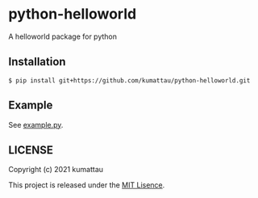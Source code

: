 # python-helloworld

A helloworld package for python


## Installation


```shell
$ pip install git+https://github.com/kumattau/python-helloworld.git
```


## Example

See [example.py](example.py).


## LICENSE

Copyright (c) 2021 kumattau

This project is released under the [MIT Lisence](LICENSE).
